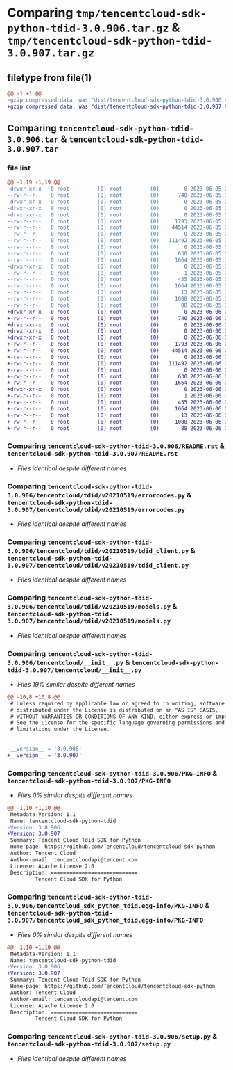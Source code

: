 # Comparing `tmp/tencentcloud-sdk-python-tdid-3.0.906.tar.gz` & `tmp/tencentcloud-sdk-python-tdid-3.0.907.tar.gz`

## filetype from file(1)

```diff
@@ -1 +1 @@
-gzip compressed data, was "dist/tencentcloud-sdk-python-tdid-3.0.906.tar", last modified: Mon Jun  5 00:43:35 2023, max compression
+gzip compressed data, was "dist/tencentcloud-sdk-python-tdid-3.0.907.tar", last modified: Tue Jun  6 02:36:18 2023, max compression
```

## Comparing `tencentcloud-sdk-python-tdid-3.0.906.tar` & `tencentcloud-sdk-python-tdid-3.0.907.tar`

### file list

```diff
@@ -1,19 +1,19 @@
-drwxr-xr-x   0 root         (0) root         (0)        0 2023-06-05 00:43:35.000000 tencentcloud-sdk-python-tdid-3.0.906/
--rw-r--r--   0 root         (0) root         (0)      740 2023-06-05 00:43:35.000000 tencentcloud-sdk-python-tdid-3.0.906/README.rst
-drwxr-xr-x   0 root         (0) root         (0)        0 2023-06-05 00:43:35.000000 tencentcloud-sdk-python-tdid-3.0.906/tencentcloud/
-drwxr-xr-x   0 root         (0) root         (0)        0 2023-06-05 00:43:35.000000 tencentcloud-sdk-python-tdid-3.0.906/tencentcloud/tdid/
-drwxr-xr-x   0 root         (0) root         (0)        0 2023-06-05 00:43:35.000000 tencentcloud-sdk-python-tdid-3.0.906/tencentcloud/tdid/v20210519/
--rw-r--r--   0 root         (0) root         (0)     1793 2023-06-05 00:43:35.000000 tencentcloud-sdk-python-tdid-3.0.906/tencentcloud/tdid/v20210519/errorcodes.py
--rw-r--r--   0 root         (0) root         (0)    44514 2023-06-05 00:43:35.000000 tencentcloud-sdk-python-tdid-3.0.906/tencentcloud/tdid/v20210519/tdid_client.py
--rw-r--r--   0 root         (0) root         (0)        0 2023-06-05 00:43:35.000000 tencentcloud-sdk-python-tdid-3.0.906/tencentcloud/tdid/v20210519/__init__.py
--rw-r--r--   0 root         (0) root         (0)   111492 2023-06-05 00:43:35.000000 tencentcloud-sdk-python-tdid-3.0.906/tencentcloud/tdid/v20210519/models.py
--rw-r--r--   0 root         (0) root         (0)        0 2023-06-05 00:43:35.000000 tencentcloud-sdk-python-tdid-3.0.906/tencentcloud/tdid/__init__.py
--rw-r--r--   0 root         (0) root         (0)      630 2023-06-05 00:43:35.000000 tencentcloud-sdk-python-tdid-3.0.906/tencentcloud/__init__.py
--rw-r--r--   0 root         (0) root         (0)     1664 2023-06-05 00:43:35.000000 tencentcloud-sdk-python-tdid-3.0.906/PKG-INFO
-drwxr-xr-x   0 root         (0) root         (0)        0 2023-06-05 00:43:35.000000 tencentcloud-sdk-python-tdid-3.0.906/tencentcloud_sdk_python_tdid.egg-info/
--rw-r--r--   0 root         (0) root         (0)        1 2023-06-05 00:43:35.000000 tencentcloud-sdk-python-tdid-3.0.906/tencentcloud_sdk_python_tdid.egg-info/dependency_links.txt
--rw-r--r--   0 root         (0) root         (0)      455 2023-06-05 00:43:35.000000 tencentcloud-sdk-python-tdid-3.0.906/tencentcloud_sdk_python_tdid.egg-info/SOURCES.txt
--rw-r--r--   0 root         (0) root         (0)     1664 2023-06-05 00:43:35.000000 tencentcloud-sdk-python-tdid-3.0.906/tencentcloud_sdk_python_tdid.egg-info/PKG-INFO
--rw-r--r--   0 root         (0) root         (0)       13 2023-06-05 00:43:35.000000 tencentcloud-sdk-python-tdid-3.0.906/tencentcloud_sdk_python_tdid.egg-info/top_level.txt
--rw-r--r--   0 root         (0) root         (0)     1008 2023-06-05 00:43:35.000000 tencentcloud-sdk-python-tdid-3.0.906/setup.py
--rw-r--r--   0 root         (0) root         (0)       88 2023-06-05 00:43:35.000000 tencentcloud-sdk-python-tdid-3.0.906/setup.cfg
+drwxr-xr-x   0 root         (0) root         (0)        0 2023-06-06 02:36:18.000000 tencentcloud-sdk-python-tdid-3.0.907/
+-rw-r--r--   0 root         (0) root         (0)      740 2023-06-06 02:36:18.000000 tencentcloud-sdk-python-tdid-3.0.907/README.rst
+drwxr-xr-x   0 root         (0) root         (0)        0 2023-06-06 02:36:18.000000 tencentcloud-sdk-python-tdid-3.0.907/tencentcloud/
+drwxr-xr-x   0 root         (0) root         (0)        0 2023-06-06 02:36:18.000000 tencentcloud-sdk-python-tdid-3.0.907/tencentcloud/tdid/
+drwxr-xr-x   0 root         (0) root         (0)        0 2023-06-06 02:36:18.000000 tencentcloud-sdk-python-tdid-3.0.907/tencentcloud/tdid/v20210519/
+-rw-r--r--   0 root         (0) root         (0)     1793 2023-06-06 02:36:18.000000 tencentcloud-sdk-python-tdid-3.0.907/tencentcloud/tdid/v20210519/errorcodes.py
+-rw-r--r--   0 root         (0) root         (0)    44514 2023-06-06 02:36:18.000000 tencentcloud-sdk-python-tdid-3.0.907/tencentcloud/tdid/v20210519/tdid_client.py
+-rw-r--r--   0 root         (0) root         (0)        0 2023-06-06 02:36:18.000000 tencentcloud-sdk-python-tdid-3.0.907/tencentcloud/tdid/v20210519/__init__.py
+-rw-r--r--   0 root         (0) root         (0)   111492 2023-06-06 02:36:18.000000 tencentcloud-sdk-python-tdid-3.0.907/tencentcloud/tdid/v20210519/models.py
+-rw-r--r--   0 root         (0) root         (0)        0 2023-06-06 02:36:18.000000 tencentcloud-sdk-python-tdid-3.0.907/tencentcloud/tdid/__init__.py
+-rw-r--r--   0 root         (0) root         (0)      630 2023-06-06 02:36:18.000000 tencentcloud-sdk-python-tdid-3.0.907/tencentcloud/__init__.py
+-rw-r--r--   0 root         (0) root         (0)     1664 2023-06-06 02:36:18.000000 tencentcloud-sdk-python-tdid-3.0.907/PKG-INFO
+drwxr-xr-x   0 root         (0) root         (0)        0 2023-06-06 02:36:18.000000 tencentcloud-sdk-python-tdid-3.0.907/tencentcloud_sdk_python_tdid.egg-info/
+-rw-r--r--   0 root         (0) root         (0)        1 2023-06-06 02:36:18.000000 tencentcloud-sdk-python-tdid-3.0.907/tencentcloud_sdk_python_tdid.egg-info/dependency_links.txt
+-rw-r--r--   0 root         (0) root         (0)      455 2023-06-06 02:36:18.000000 tencentcloud-sdk-python-tdid-3.0.907/tencentcloud_sdk_python_tdid.egg-info/SOURCES.txt
+-rw-r--r--   0 root         (0) root         (0)     1664 2023-06-06 02:36:18.000000 tencentcloud-sdk-python-tdid-3.0.907/tencentcloud_sdk_python_tdid.egg-info/PKG-INFO
+-rw-r--r--   0 root         (0) root         (0)       13 2023-06-06 02:36:18.000000 tencentcloud-sdk-python-tdid-3.0.907/tencentcloud_sdk_python_tdid.egg-info/top_level.txt
+-rw-r--r--   0 root         (0) root         (0)     1008 2023-06-06 02:36:18.000000 tencentcloud-sdk-python-tdid-3.0.907/setup.py
+-rw-r--r--   0 root         (0) root         (0)       88 2023-06-06 02:36:18.000000 tencentcloud-sdk-python-tdid-3.0.907/setup.cfg
```

### Comparing `tencentcloud-sdk-python-tdid-3.0.906/README.rst` & `tencentcloud-sdk-python-tdid-3.0.907/README.rst`

 * *Files identical despite different names*

### Comparing `tencentcloud-sdk-python-tdid-3.0.906/tencentcloud/tdid/v20210519/errorcodes.py` & `tencentcloud-sdk-python-tdid-3.0.907/tencentcloud/tdid/v20210519/errorcodes.py`

 * *Files identical despite different names*

### Comparing `tencentcloud-sdk-python-tdid-3.0.906/tencentcloud/tdid/v20210519/tdid_client.py` & `tencentcloud-sdk-python-tdid-3.0.907/tencentcloud/tdid/v20210519/tdid_client.py`

 * *Files identical despite different names*

### Comparing `tencentcloud-sdk-python-tdid-3.0.906/tencentcloud/tdid/v20210519/models.py` & `tencentcloud-sdk-python-tdid-3.0.907/tencentcloud/tdid/v20210519/models.py`

 * *Files identical despite different names*

### Comparing `tencentcloud-sdk-python-tdid-3.0.906/tencentcloud/__init__.py` & `tencentcloud-sdk-python-tdid-3.0.907/tencentcloud/__init__.py`

 * *Files 19% similar despite different names*

```diff
@@ -10,8 +10,8 @@
 # Unless required by applicable law or agreed to in writing, software
 # distributed under the License is distributed on an "AS IS" BASIS,
 # WITHOUT WARRANTIES OR CONDITIONS OF ANY KIND, either express or implied.
 # See the License for the specific language governing permissions and
 # limitations under the License.
 
 
-__version__ = '3.0.906'
+__version__ = '3.0.907'
```

### Comparing `tencentcloud-sdk-python-tdid-3.0.906/PKG-INFO` & `tencentcloud-sdk-python-tdid-3.0.907/PKG-INFO`

 * *Files 0% similar despite different names*

```diff
@@ -1,10 +1,10 @@
 Metadata-Version: 1.1
 Name: tencentcloud-sdk-python-tdid
-Version: 3.0.906
+Version: 3.0.907
 Summary: Tencent Cloud Tdid SDK for Python
 Home-page: https://github.com/TencentCloud/tencentcloud-sdk-python
 Author: Tencent Cloud
 Author-email: tencentcloudapi@tencent.com
 License: Apache License 2.0
 Description: ============================
         Tencent Cloud SDK for Python
```

### Comparing `tencentcloud-sdk-python-tdid-3.0.906/tencentcloud_sdk_python_tdid.egg-info/PKG-INFO` & `tencentcloud-sdk-python-tdid-3.0.907/tencentcloud_sdk_python_tdid.egg-info/PKG-INFO`

 * *Files 0% similar despite different names*

```diff
@@ -1,10 +1,10 @@
 Metadata-Version: 1.1
 Name: tencentcloud-sdk-python-tdid
-Version: 3.0.906
+Version: 3.0.907
 Summary: Tencent Cloud Tdid SDK for Python
 Home-page: https://github.com/TencentCloud/tencentcloud-sdk-python
 Author: Tencent Cloud
 Author-email: tencentcloudapi@tencent.com
 License: Apache License 2.0
 Description: ============================
         Tencent Cloud SDK for Python
```

### Comparing `tencentcloud-sdk-python-tdid-3.0.906/setup.py` & `tencentcloud-sdk-python-tdid-3.0.907/setup.py`

 * *Files identical despite different names*

